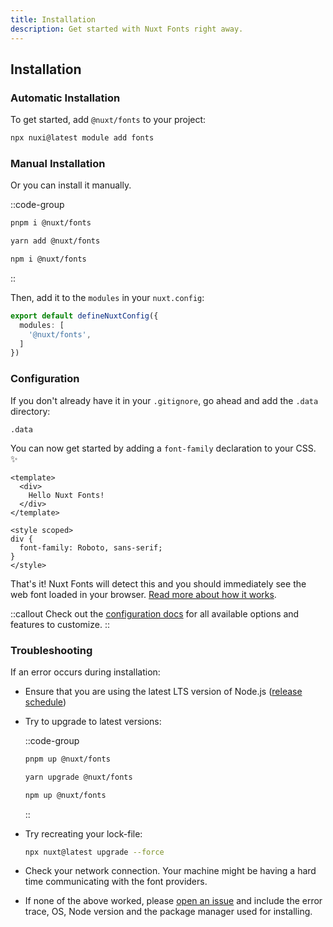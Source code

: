 ```yaml
---
title: Installation
description: Get started with Nuxt Fonts right away.
---
```


## Installation

### Automatic Installation

To get started, add `@nuxt/fonts` to your project:

```bash
npx nuxi@latest module add fonts
```

### Manual Installation

Or you can install it manually.

::code-group
  ```bash [pnpm]
  pnpm i @nuxt/fonts
  ```
  ```bash [yarn]
  yarn add @nuxt/fonts
  ````
  ```bash [npm]
  npm i @nuxt/fonts
  ```
::

Then, add it to the `modules` in your `nuxt.config`:

```ts [nuxt.config.ts]
export default defineNuxtConfig({
  modules: [
    '@nuxt/fonts',
  ]
})
```

### Configuration

If you don't already have it in your `.gitignore`, go ahead and add the `.data` directory:

```ignore [.gitignore]
.data
```

You can now get started by adding a `font-family` declaration to your CSS. ✨

```vue
<template>
  <div>
    Hello Nuxt Fonts!
  </div>
</template>

<style scoped>
div {
  font-family: Roboto, sans-serif;
}
</style>
```

That's it! Nuxt Fonts will detect this and you should immediately see the web font loaded in your browser. [Read more about how it works](#how-it-works).

::callout
Check out the [configuration docs](/get-started/configuration) for all available options and features to customize.
::

### Troubleshooting

If an error occurs during installation:

- Ensure that you are using the latest LTS version of Node.js ([release schedule](https://github.com/nodejs/release#release-schedule))

- Try to upgrade to latest versions:

  ::code-group
    ```bash [pnpm]
    pnpm up @nuxt/fonts
    ```

    ```bash [yarn]
    yarn upgrade @nuxt/fonts
    ```

    ```bash [npm]
    npm up @nuxt/fonts
    ```
  ::

- Try recreating your lock-file:

  ```bash
  npx nuxt@latest upgrade --force
  ```

- Check your network connection. Your machine might be having a hard time communicating with the font providers.

- If none of the above worked, please [open an issue](https://github.com/nuxt/image/issues) and include the error trace, OS, Node version and the package manager used for installing.
